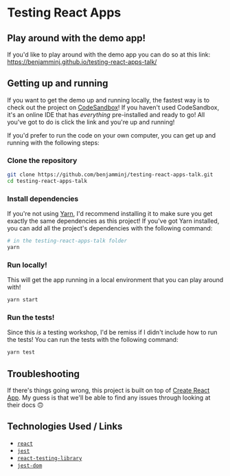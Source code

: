 # Testing React Apps

## Play around with the demo app!

If you'd like to play around with the demo app you can do so at this link: https://benjamminj.github.io/testing-react-apps-talk/

## Getting up and running

If you want to get the demo up and running locally, the fastest way is to check out the project on [CodeSandbox](https://codesandbox.io/s/github/benjamminj/testing-react-apps-talk)! If you haven't used CodeSandbox, it's an online IDE that has _everything_ pre-installed and ready to go! All you've got to do is click the link and you're up and running!

If you'd prefer to run the code on your own computer, you can get up and running with the following steps:

### Clone the repository

```bash
git clone https://github.com/benjamminj/testing-react-apps-talk.git
cd testing-react-apps-talk
```

### Install dependencies

If you're not using [Yarn](https://yarnpkg.com/en/), I'd recommend installing it to make sure you get exactly the same dependencies as this project! If you've got Yarn installed, you can add all the project's dependencies with the following command:

```bash
# in the testing-react-apps-talk folder
yarn
```

### Run locally!

This will get the app running in a local environment that you can play around with!

```bash
yarn start
```

### Run the tests!

Since this _is_ a testing workshop, I'd be remiss if I didn't include how to run the tests! You can run the tests with the following command:

```bash
yarn test
```

## Troubleshooting

If there's things going wrong, this project is built on top of [Create React App](https://facebook.github.io/create-react-app/). My guess is that we'll be able to find any issues through looking at their docs 🙃

## Technologies Used / Links

- [`react`](https://reactjs.org/)
- [`jest`](https://jestjs.io/)
- [`react-testing-library`](https://testing-library.com/react)
- [`jest-dom`](https://github.com/gnapse/jest-dom#readme)
